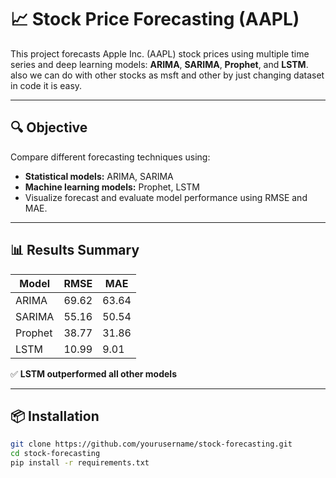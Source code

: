 # 📈 Stock Price Forecasting (AAPL)

This project forecasts Apple Inc. (AAPL) stock prices using multiple time series and deep learning models: **ARIMA**, **SARIMA**, **Prophet**, and **LSTM**.
also we can do with other stocks as msft and other by just changing dataset in code it is easy.

---

## 🔍 Objective

Compare different forecasting techniques using:
- **Statistical models:** ARIMA, SARIMA
- **Machine learning models:** Prophet, LSTM
- Visualize forecast and evaluate model performance using RMSE and MAE.

---

## 📊 Results Summary

| Model   | RMSE   | MAE   |
|---------|--------|--------|
| ARIMA   | 69.62  | 63.64  |
| SARIMA  | 55.16  | 50.54  |
| Prophet | 38.77  | 31.86  |
| LSTM    | 10.99  | 9.01   |

✅ **LSTM outperformed all other models**

---

## 📦 Installation

```bash
git clone https://github.com/yourusername/stock-forecasting.git
cd stock-forecasting
pip install -r requirements.txt
